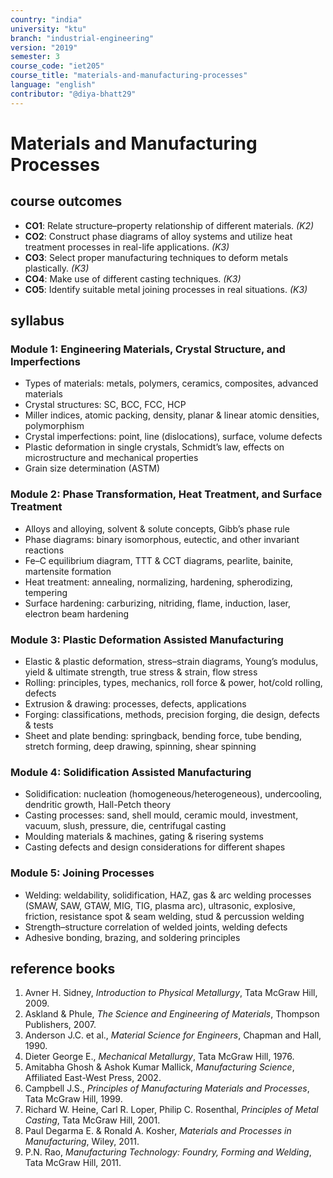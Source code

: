 ```yaml
---
country: "india"
university: "ktu"
branch: "industrial-engineering"
version: "2019"
semester: 3
course_code: "iet205"
course_title: "materials-and-manufacturing-processes"
language: "english"
contributor: "@diya-bhatt29"
---
```


# Materials and Manufacturing Processes

## course outcomes

- **CO1**: Relate structure–property relationship of different materials. *(K2)*
- **CO2**: Construct phase diagrams of alloy systems and utilize heat treatment processes in real-life applications. *(K3)*
- **CO3**: Select proper manufacturing techniques to deform metals plastically. *(K3)*
- **CO4**: Make use of different casting techniques. *(K3)*
- **CO5**: Identify suitable metal joining processes in real situations. *(K3)*

## syllabus

### Module 1: Engineering Materials, Crystal Structure, and Imperfections

- Types of materials: metals, polymers, ceramics, composites, advanced materials  
- Crystal structures: SC, BCC, FCC, HCP  
- Miller indices, atomic packing, density, planar & linear atomic densities, polymorphism  
- Crystal imperfections: point, line (dislocations), surface, volume defects  
- Plastic deformation in single crystals, Schmidt’s law, effects on microstructure and mechanical properties  
- Grain size determination (ASTM)

### Module 2: Phase Transformation, Heat Treatment, and Surface Treatment

- Alloys and alloying, solvent & solute concepts, Gibb’s phase rule  
- Phase diagrams: binary isomorphous, eutectic, and other invariant reactions  
- Fe–C equilibrium diagram, TTT & CCT diagrams, pearlite, bainite, martensite formation  
- Heat treatment: annealing, normalizing, hardening, spherodizing, tempering  
- Surface hardening: carburizing, nitriding, flame, induction, laser, electron beam hardening

### Module 3: Plastic Deformation Assisted Manufacturing

- Elastic & plastic deformation, stress–strain diagrams, Young’s modulus, yield & ultimate strength, true stress & strain, flow stress  
- Rolling: principles, types, mechanics, roll force & power, hot/cold rolling, defects  
- Extrusion & drawing: processes, defects, applications  
- Forging: classifications, methods, precision forging, die design, defects & tests  
- Sheet and plate bending: springback, bending force, tube bending, stretch forming, deep drawing, spinning, shear spinning

### Module 4: Solidification Assisted Manufacturing

- Solidification: nucleation (homogeneous/heterogeneous), undercooling, dendritic growth, Hall-Petch theory  
- Casting processes: sand, shell mould, ceramic mould, investment, vacuum, slush, pressure, die, centrifugal casting  
- Moulding materials & machines, gating & risering systems  
- Casting defects and design considerations for different shapes

### Module 5: Joining Processes

- Welding: weldability, solidification, HAZ, gas & arc welding processes (SMAW, SAW, GTAW, MIG, TIG, plasma arc), ultrasonic, explosive, friction, resistance spot & seam welding, stud & percussion welding  
- Strength–structure correlation of welded joints, welding defects  
- Adhesive bonding, brazing, and soldering principles

## reference books

1. Avner H. Sidney, *Introduction to Physical Metallurgy*, Tata McGraw Hill, 2009.  
2. Askland & Phule, *The Science and Engineering of Materials*, Thompson Publishers, 2007.  
3. Anderson J.C. et al., *Material Science for Engineers*, Chapman and Hall, 1990.  
4. Dieter George E., *Mechanical Metallurgy*, Tata McGraw Hill, 1976.  
5. Amitabha Ghosh & Ashok Kumar Mallick, *Manufacturing Science*, Affiliated East-West Press, 2002.  
6. Campbell J.S., *Principles of Manufacturing Materials and Processes*, Tata McGraw Hill, 1999.  
7. Richard W. Heine, Carl R. Loper, Philip C. Rosenthal, *Principles of Metal Casting*, Tata McGraw Hill, 2001.  
8. Paul Degarma E. & Ronald A. Kosher, *Materials and Processes in Manufacturing*, Wiley, 2011.  
9. P.N. Rao, *Manufacturing Technology: Foundry, Forming and Welding*, Tata McGraw Hill, 2011.
